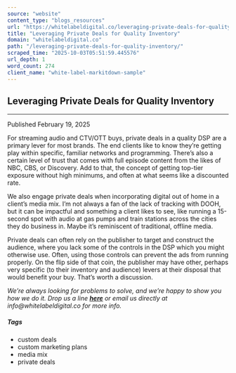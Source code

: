 ```yaml
---
source: "website"
content_type: "blogs_resources"
url: "https://whitelabeldigital.co/leveraging-private-deals-for-quality-inventory/"
title: "Leveraging Private Deals for Quality Inventory"
domain: "whitelabeldigital.co"
path: "/leveraging-private-deals-for-quality-inventory/"
scraped_time: "2025-10-03T05:51:59.445576"
url_depth: 1
word_count: 274
client_name: "white-label-markitdown-sample"
---
```


## Leveraging Private Deals for Quality Inventory

---

Published February 19, 2025

For streaming audio and CTV/OTT buys, private deals in a quality DSP are a primary lever for most brands. The end clients like to know they’re getting play within specific, familiar networks and programming. There’s also a certain level of trust that comes with full episode content from the likes of NBC, CBS, or Discovery. Add to that, the concept of getting top-tier exposure without high minimums, and often at what seems like a discounted rate.

We also engage private deals when incorporating digital out of home in a client’s media mix. I’m not always a fan of the lack of tracking with DOOH, but it can be impactful and something a client likes to see, like running a 15-second spot with audio at gas pumps and train stations across the cities they do business in. Maybe it’s reminiscent of traditional, offline media.

Private deals can often rely on the publisher to target and construct the audience, where you lack some of the controls in the DSP which you might otherwise use. Often, using those controls can prevent the ads from running properly. On the flip side of that coin, the publisher may have other, perhaps very specific (to their inventory and audience) levers at their disposal that would benefit your buy. That’s worth a discussion.

_We’re always looking for problems to solve, and we’re happy to show you how we do it. Drop us a line [**here**](https://whitelabeldigital.co/contact/) or email us directly at _info@whitelabeldigital.co_ for more info._

##### Tags

*   custom deals
*   custom marketing plans
*   media mix
*   private deals